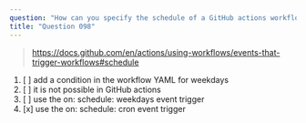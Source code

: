 ```yaml
---
question: "How can you specify the schedule of a GitHub actions workflow to run on weekdays only?"
title: "Question 098"
---
```


> https://docs.github.com/en/actions/using-workflows/events-that-trigger-workflows#schedule
1. [ ] add a condition in the workflow YAML for weekdays
1. [ ] it is not possible in GitHub actions
1. [ ] use the on: schedule: weekdays event trigger
1. [x] use the on: schedule: cron event trigger
